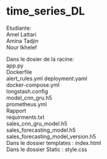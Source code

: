 # time_series_DL
Etudiante:  
  Amel Lattari  
  Amina Tadjin  
  Nour Ikhelef

Dans le dosier de la racine:  
app.py  
Dockerfile  
alert_rules.yml 
deployment.yaml  
docker-compose.yml  
longstash.config  
model_cnn_gru.h5  
prometheus.yml  
Rapport   
requirments.txt   
sales_cnn_gru_model.h5  
sales_forecasting_model.h5   
sales_forecasting_model_version.h5   
Dans le dossier templates :  index.html   
Dans le dossier Static :  style.css
